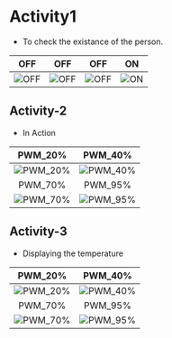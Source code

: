 # Activity1
* To check the existance of the person.

|OFF|OFF|OFF|ON|
|:--:|:--:|:--:|:--:|
|![OFF](https://user-images.githubusercontent.com/89648059/133630576-47608679-c543-4198-909c-0c8e298df9f7.png) |![OFF](https://user-images.githubusercontent.com/89648059/133630970-cfa6612b-4174-452c-9a84-9e689a85d9ec.png)|![OFF](https://user-images.githubusercontent.com/89648206/133642265-c37fc473-fd3f-4f78-852b-46fbce33702d.png)|![ON](https://user-images.githubusercontent.com/89648059/133631769-48a06b6e-1b64-4008-aca9-afc872f20763.png)|

## Activity-2
 * In Action

|PWM_20%|PWM_40%|
|:--:|:--:|
|![PWM_20%](https://user-images.githubusercontent.com/89648206/133634938-35a1bb01-56f5-4e60-920b-4ebe67837baf.png) |![PWM_40%](https://user-images.githubusercontent.com/89648206/133635307-9ca8afc4-2df4-487d-94e8-43e6d2d209b2.png)|
|PWM_70%|PWM_95%|
|![PWM_70%](https://user-images.githubusercontent.com/89648206/133635542-f5e579b8-6ca8-4798-b7a7-d41fcfb10734.png)|![PWM_95%](https://user-images.githubusercontent.com/89648059/133641687-8803a759-240a-4539-a3a1-c69b3bd0dc82.png)|

## Activity-3
* Displaying the temperature

|PWM_20%|PWM_40%|
|:--:|:--:|
|![PWM_20%](https://user-images.githubusercontent.com/89648059/133657634-05e53832-c0f6-4625-bf77-9e7005d37c3e.png) |![PWM_40%](https://user-images.githubusercontent.com/89648059/133658000-0369b3df-53b9-46fd-8a39-e9c7e9323a4c.png)|
|PWM_70%|PWM_95%|
|![PWM_70%](https://user-images.githubusercontent.com/89648059/133658161-d3340c96-a625-4eb6-a52f-b9ac2f6966e3.png)|![PWM_95%](https://user-images.githubusercontent.com/89648059/133660536-7d9d4a1b-327e-4c0d-9d47-8e7364eeb2f0.png)|






